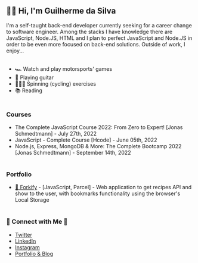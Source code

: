 ## 👋🏻 Hi, I'm Guilherme da Silva

I'm a self-taught back-end developer currently seeking for a career change to software engineer. Among the stacks I have knowledge there are JavaScript, Node.JS, HTML and I plan to perfect JavaScript and Node.JS in order to be even more focused on back-end solutions. Outside of work, I enjoy...
</br></br>
* 🏎 Watch and play motorsports' games
* 🎸 Playing guitar
* 🚴🏽‍♂️ Spinning (cycling) exercises
* 📚 Reading</br></br>

### Courses
* The Complete JavaScript Course 2022: From Zero to Expert! [Jonas Schmedtmann] - July 27th, 2022
* JavaScript - Complete Course [Hcode] - June 05th, 2022
* Node.js, Express, MongoDB & More: The Complete Bootcamp 2022 [Jonas Schmedtmann] - September 14th, 2022</br></br>

### Portfolio
* [🍴 Forkify](https://github.com/guiemott/forkify-course-project) - [JavaScript, Parcel] - Web application to get recipes API and show to the user, with bookmarks functionality using the browser's Local Storage</br></br>

### 📩 Connect with Me 📩
* [Twitter](https://twitter.com/gui_emot)
* [LinkedIn](https://linkedin.com/in/guilhermeluizbarboza)
* [Instagram](https://instagram.com/gui_emot)
* [Portfolio & Blog](https://guiemot.com)
